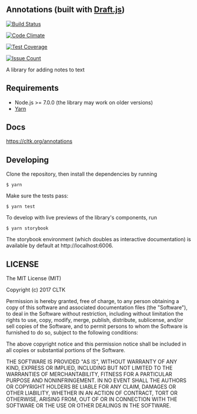 Annotations (built with [Draft.js](https://draftjs.org))
---

[![Build Status](https://travis-ci.org/cltk/annotations.svg?branch=master)](https://travis-ci.org/cltk/annotations)

[![Code Climate](https://codeclimate.com/github/cltk/annotations/badges/gpa.svg)](https://codeclimate.com/github/cltk/annotations)

[![Test Coverage](https://codeclimate.com/github/cltk/annotations/badges/coverage.svg)](https://codeclimate.com/github/cltk/annotations/coverage)

[![Issue Count](https://codeclimate.com/github/cltk/annotations/badges/issue_count.svg)](https://codeclimate.com/github/cltk/annotations)

A library for adding notes to text

## Requirements

- Node.js >= 7.0.0 (the library may work on older versions)
- [Yarn](https://yarnpkg.com/en/)

## Docs

https://cltk.org/annotations

## Developing

Clone the repository, then install the dependencies by running

```shell
$ yarn
```

Make sure the tests pass:

```shell
$ yarn test
```

To develop with live previews of the library's components, run

```shell
$ yarn storybook
```

The storybook environment (which doubles as interactive documentation)
is available by default at http://localhost:6006.

## LICENSE

The MIT License (MIT)

Copyright (c) 2017 CLTK

Permission is hereby granted, free of charge, to any person obtaining a copy of
this software and associated documentation files (the "Software"), to deal in
the Software without restriction, including without limitation the rights to
use, copy, modify, merge, publish, distribute, sublicense, and/or sell copies of
the Software, and to permit persons to whom the Software is furnished to do so,
subject to the following conditions:

The above copyright notice and this permission notice shall be included in all
copies or substantial portions of the Software.

THE SOFTWARE IS PROVIDED "AS IS", WITHOUT WARRANTY OF ANY KIND, EXPRESS OR
IMPLIED, INCLUDING BUT NOT LIMITED TO THE WARRANTIES OF MERCHANTABILITY, FITNESS
FOR A PARTICULAR PURPOSE AND NONINFRINGEMENT. IN NO EVENT SHALL THE AUTHORS OR
COPYRIGHT HOLDERS BE LIABLE FOR ANY CLAIM, DAMAGES OR OTHER LIABILITY, WHETHER
IN AN ACTION OF CONTRACT, TORT OR OTHERWISE, ARISING FROM, OUT OF OR IN
CONNECTION WITH THE SOFTWARE OR THE USE OR OTHER DEALINGS IN THE SOFTWARE.
